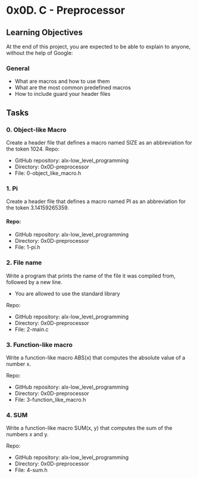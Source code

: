 # 0x0D. C - Preprocessor

## Learning Objectives

At the end of this project, you are expected to be able to explain to anyone, without the help of Google:
### General

* What are macros and how to use them
* What are the most common predefined macros
* How to include guard your header files


## Tasks

###  0. Object-like Macro 
Create a header file that defines a macro named SIZE as an abbreviation for the token 1024.
Repo:

*    GitHub repository: alx-low_level_programming
*    Directory: 0x0D-preprocessor
*    File: 0-object_like_macro.h



### 1. Pi 
Create a header file that defines a macro named PI as an abbreviation for the token 3.14159265359.

#### Repo:
*    GitHub repository: alx-low_level_programming
*    Directory: 0x0D-preprocessor
*    File: 1-pi.h



### 2. File name 
Write a program that prints the name of the file it was compiled from, followed by a new line.

* You are allowed to use the standard library

Repo:

* GitHub repository: alx-low_level_programming
* Directory: 0x0D-preprocessor
* File: 2-main.c



### 3. Function-like macro 
Write a function-like macro ABS(x) that computes the absolute value of a number x.

Repo:

* GitHub repository: alx-low_level_programming
* Directory: 0x0D-preprocessor
* File: 3-function_like_macro.h

###  4. SUM
Write a function-like macro SUM(x, y) that computes the sum of the numbers x and y.

Repo:

* GitHub repository: alx-low_level_programming
* Directory: 0x0D-preprocessor
* File: 4-sum.h

